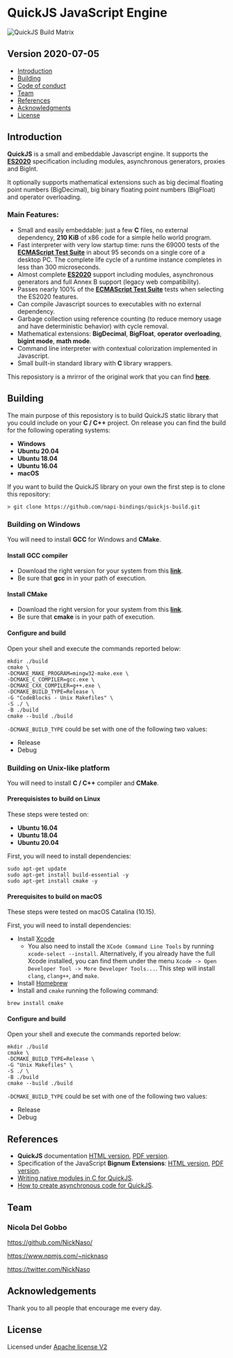# QuickJS JavaScript Engine

![QuickJS Build Matrix](https://github.com/napi-bindings/quickjs-build/workflows/QuickJS%20Build%20Matrix/badge.svg?branch=master)

## Version 2020-07-05

- [Introduction](#introduction)
- [Building](#building)
- [Code of conduct](CODE_OF_CONDUCT)
- [Team](#team)
- [References](#references)
- [Acknowledgments](#acknowledgements)
- [License](#license)

## Introduction

**QuickJS** is a small and embeddable Javascript engine. It supports the **[ES2020](https://tc39.github.io/ecma262/)**
 specification including modules, asynchronous generators, proxies and BigInt.

It optionally supports mathematical extensions such as big decimal floating point
numbers (BigDecimal), big binary floating point numbers (BigFloat) and operator 
overloading.

### Main Features:

- Small and easily embeddable: just a few **C** files, no external dependency, 
**210 KiB** of x86 code for a simple hello world program.
- Fast interpreter with very low startup time: runs the 69000 tests of the 
**[ECMAScript Test Suite](https://github.com/tc39/test262)** in about 95 seconds on a
single core of a desktop PC. The complete life cycle of a runtime instance 
completes in less than 300 microseconds.
- Almost complete **[ES2020](https://tc39.github.io/ecma262/)** support including 
modules, asynchronous generators and full Annex B support (legacy web 
compatibility).
- Passes nearly 100% of the 
**[ECMAScript Test Suite](https://github.com/tc39/test262)** tests when selecting the 
ES2020 features.
- Can compile Javascript sources to executables with no external dependency.
- Garbage collection using reference counting (to reduce memory usage and have 
deterministic behavior) with cycle removal.
- Mathematical extensions: **BigDecimal**, **BigFloat**, **operator overloading**, 
**bigint mode**, **math mode**.
- Command line interpreter with contextual colorization implemented in Javascript.
- Small built-in standard library with **C** library wrappers.

This reposistory is a mrirror of the original work that you can find **[here](https://bellard.org/quickjs/)**.

## Building

The main purpose of this reposistory is to build QuickJS static library that you
could include on your **C / C++** project. On release you can find the build for the 
following operating systems:

- **Windows**
- **Ubuntu 20.04**
- **Ubuntu 18.04**
- **Ubuntu 16.04**
- **macOS**

If you want to build the QuickJS library on your own the first step is to clone 
this repository:

`> git clone https://github.com/napi-bindings/quickjs-build.git`

### Building on Windows

You will need to install **GCC** for Windows and **CMake**.

#### Install GCC compiler

- Download the right version for your system from this **[link](https://jmeubank.github.io/tdm-gcc/download/)**.
- Be sure that **gcc** in in your path of execution.

#### Install CMake

- Download the right version for your system from this **[link](https://cmake.org/download/)**.
- Be sure that **cmake** is in your path of execution.

#### Configure and build

Open your shell and execute the commands reported below:

```
mkdir ./build
cmake \
-DCMAKE_MAKE_PROGRAM=mingw32-make.exe \
-DCMAKE_C_COMPILER=gcc.exe \
-DCMAKE_CXX_COMPILER=g++.exe \
-DCMAKE_BUILD_TYPE=Release \
-G "CodeBlocks - Unix Makefiles" \
-S ./ \
-B ./build
cmake --build ./build
```

`-DCMAKE_BUILD_TYPE` could be set with one of the following two values:

- Release
- Debug

### Building on Unix-like platform

You will need to install **C / C++** compiler and **CMake**.

#### Prerequisistes to build on Linux

These steps were tested on: 

- **Ubuntu 16.04** 
- **Ubuntu 18.04** 
- **Ubuntu 20.04**

First, you will need to install dependencies:

```
sudo apt-get update
sudo apt-get install build-essential -y
sudo apt-get install cmake -y
```

#### Prerequisites to build on macOS

These steps were tested on macOS Catalina (10.15).

First, you will need to install dependencies:

- Install [Xcode](https://developer.apple.com/xcode/download/)
   - You also need to install the `XCode Command Line Tools` by running 
   `xcode-select --install`. Alternatively, if you already have the full Xcode 
   installed, you can find them under the menu 
   `Xcode -> Open Developer Tool -> More Developer Tools...`. This step will 
   install `clang`, `clang++`, and `make`.
- Install [Homebrew](https://brew.sh/)
- Install and `cmake` running the following command:
```
brew install cmake
```

#### Configure and build

Open your shell and execute the commands reported below:

```
mkdir ./build
cmake \
-DCMAKE_BUILD_TYPE=Release \
-G "Unix Makefiles" \
-S ./ \
-B ./build
cmake --build ./build
```

`-DCMAKE_BUILD_TYPE` could be set with one of the following two values:

- Release
- Debug

## References

- **QuickJS** documentation [HTML version](https://bellard.org/quickjs/quickjs.html), [PDF version](https://bellard.org/quickjs/quickjs.pdf).
- Specification of the JavaScript **Bignum Extensions**: [HTML version](https://bellard.org/quickjs/jsbignum.html), [PDF version](https://bellard.org/quickjs/jsbignum.pdf).
- [Writing native modules in C for QuickJS](https://medium.com/@calbertts/writing-native-modules-in-c-for-quickjs-engine-49043587f2e2).
- [How to create asynchronous code for QuickJS](https://medium.com/@calbertts/how-to-create-asynchronous-apis-for-quickjs-8aca5488bb2e).

## Team

### Nicola Del Gobbo

<https://github.com/NickNaso/>

<https://www.npmjs.com/~nicknaso>

<https://twitter.com/NickNaso>

## Acknowledgements

Thank you to all people that encourage me every day.

## License

Licensed under [Apache license V2](./LICENSE)
